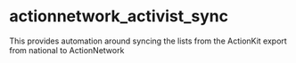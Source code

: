# actionnetwork_activist_sync
This provides automation around syncing the lists from the ActionKit export from national to ActionNetwork

